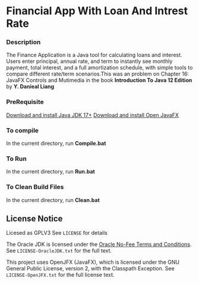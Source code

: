 # Financial App With Loan And Intrest Rate

### Description
The Finance Application is a Java tool for calculating loans and interest. Users enter principal, annual rate, and term to instantly see monthly payment, total interest, and a full amortization schedule, with simple tools to compare different rate/term scenarios.This was an problem on Chapter 16: JavaFX Controls and Mutimedia  in the book **Introduction To Java 12 Edition** by **Y.  Danieal Liang**

### PreRequisite
[Download and install Java JDK 17+](https://www.oracle.com/java/technologies/downloads/)
[Download and install Open JavaFX](https://openjfx.io/)

### To compile
In the current directory, run **Compile.bat**
### To Run
In the current directory, run **Run.bat**
### To Clean Build Files
In the current directory, run **Clean.bat**

## License Notice
Licesed as GPLV3 See `LICENSE` for details

The Oracle JDK is licensed under the [Oracle No-Fee Terms and Conditions](https://www.oracle.com/downloads/licenses/no-fee-license.html).  
See `LICENSE-OracleJDK.txt` for the full text.

This project uses OpenJFX (JavaFX), which is licensed under the GNU General Public License, version 2, with the Classpath Exception.
See `LICENSE-OpenJFX.txt` for the full license text.
